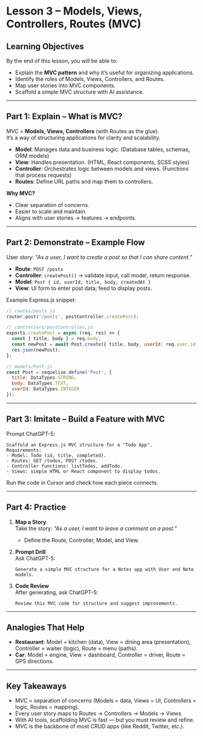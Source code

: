 # Lesson 3 – Models, Views, Controllers, Routes (MVC)

## Learning Objectives
By the end of this lesson, you will be able to:
- Explain the **MVC pattern** and why it’s useful for organizing applications.  
- Identify the roles of Models, Views, Controllers, and Routes.  
- Map user stories into MVC components.  
- Scaffold a simple MVC structure with AI assistance.  

---

## Part 1: Explain – What is MVC?

MVC = **Models, Views, Controllers** (with Routes as the glue).  
It’s a way of structuring applications for clarity and scalability.  

- **Model**: Manages data and business logic. (Database tables, schemas, ORM models)  
- **View**: Handles presentation. (HTML, React components, SCSS styles)  
- **Controller**: Orchestrates logic between models and views. (Functions that process requests)  
- **Routes**: Define URL paths and map them to controllers.  

**Why MVC?**  
- Clear separation of concerns.  
- Easier to scale and maintain.  
- Aligns with user stories → features → endpoints.  

---

## Part 2: Demonstrate – Example Flow

User story: *“As a user, I want to create a post so that I can share content.”*  

- **Route**: `POST /posts`  
- **Controller**: `createPost()` → validate input, call model, return response.  
- **Model**: `Post { id, userId, title, body, createdAt }`  
- **View**: UI form to enter post data; feed to display posts.  

Example Express.js snippet:  
```js
// routes/posts.js
router.post('/posts', postController.createPost);

// controllers/postController.js
exports.createPost = async (req, res) => {
  const { title, body } = req.body;
  const newPost = await Post.create({ title, body, userId: req.user.id });
  res.json(newPost);
};

// models/Post.js
const Post = sequelize.define('Post', {
  title: DataTypes.STRING,
  body: DataTypes.TEXT,
  userId: DataTypes.INTEGER
});
```

---

## Part 3: Imitate – Build a Feature with MVC

Prompt ChatGPT-5:  
```
Scaffold an Express.js MVC structure for a "Todo App".  
Requirements:  
- Model: Todo (id, title, completed).  
- Routes: GET /todos, POST /todos.  
- Controller functions: listTodos, addTodo.  
- Views: simple HTML or React component to display todos.  
```

Run the code in Cursor and check how each piece connects.

---

## Part 4: Practice

1. **Map a Story**  
   Take the story: *“As a user, I want to leave a comment on a post.”*  
   - Define the Route, Controller, Model, and View.  

2. **Prompt Drill**  
   Ask ChatGPT-5:  
   ```
   Generate a simple MVC structure for a Notes app with User and Note models.  
   ```

3. **Code Review**  
   After generating, ask ChatGPT-5:  
   ```
   Review this MVC code for structure and suggest improvements.  
   ```

---

## Analogies That Help

- **Restaurant**: Model = kitchen (data), View = dining area (presentation), Controller = waiter (logic), Route = menu (paths).  
- **Car**: Model = engine, View = dashboard, Controller = driver, Route = GPS directions.  

---

## Key Takeaways

- MVC = separation of concerns (Models = data, Views = UI, Controllers = logic, Routes = mapping).  
- Every user story maps to Routes → Controllers → Models → Views.  
- With AI tools, scaffolding MVC is fast — but you must review and refine.  
- MVC is the backbone of most CRUD apps (like Reddit, Twitter, etc.).
